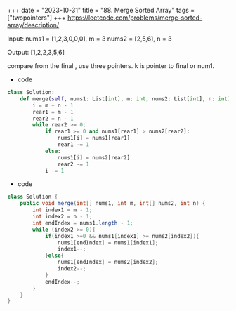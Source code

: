 +++ 
date = "2023-10-31"
title = "88. Merge Sorted Array"
tags = ["twopointers"]
+++
https://leetcode.com/problems/merge-sorted-array/description/


Input:
nums1 = [1,2,3,0,0,0], m = 3
nums2 = [2,5,6],       n = 3

Output: [1,2,2,3,5,6]

compare from the final , use three pointers. k is pointer to final or num1.
- code
```py
class Solution:
    def merge(self, nums1: List[int], m: int, nums2: List[int], n: int) -> None:
        i = m + n - 1
        rear1 = m - 1
        rear2 = n - 1
        while rear2 >= 0:
            if rear1 >= 0 and nums1[rear1] > nums2[rear2]:
                nums1[i] = nums1[rear1]
                rear1 -= 1
            else:
                nums1[i] = nums2[rear2]
                rear2 -= 1
            i -= 1
```
- code
```java
class Solution {
    public void merge(int[] nums1, int m, int[] nums2, int n) {
        int index1 = m - 1;
        int index2 = n - 1;
        int endIndex = nums1.length - 1;
        while (index2 >= 0){
            if(index1 >=0 && nums1[index1] >= nums2[index2]){
                nums1[endIndex] = nums1[index1];
                index1--;
            }else{
                nums1[endIndex] = nums2[index2];
                index2--;
            }
            endIndex--;
        }
    }
}
```
